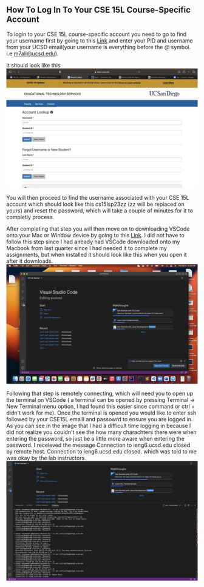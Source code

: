 ## How To Log In To Your CSE 15L Course-Specific Account 

To login to your CSE 15L course-specific account you need to go to find your username first by going to this [Link](https://sdacs.ucsd.edu/~icc/index.php)
and enter your PID and username from your UCSD email(your username is everything before the @ symbol. i.e m7ali@ucsd.edu).


It should look like this
![Image](Passwordlookup.png)

You will then proceed to find the username associated with your CSE 15L account which should look like this cs15lsp23zz (zz will be replaced on yours) and reset the password, which will take a couple of minutes for it to completly process.

After completing that step you will then move on to downloading VSCode onto your Mac or Window device by going to this [Link](https://code.visualstudio.com/). I did not have to follow this step since I had already had VSCode downloaded onto my Macbook from last quarter since I had needed it to complete my assignments, but when installed it should look like this when you open it after it downloads.
![Image](VSCode.png)

Following that step is remotely connecting, which will need you to open up the terminal on VSCode ( a terminal can be opened by pressing Terminal → New Terminal menu option, I had found this easier since command or ctrl + didn't work for me). Once the terminal is opened you would like to enter ssh followed by your CSE15L emaill and passowrd to ensure you are logged in. As you can see in the image that I had a difficult time logging in because I did not realize you couldn't see the how many charachters there were when entering the password, so just be a little more aware when entering the password. I receieved the message Connection to ieng6.ucsd.edu closed by remote host. Connection to ieng6.ucsd.edu closed. which was told to me was okay by the lab instructors.
![Image](remoteconnecting.png)
